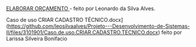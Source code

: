 
[ELABORAR ORÇAMENTO ](https://github.com/leosilvaalves/Projeto---Desenvolvimento-de-Sistemas-II/issues/7#issue-435566948)- feito por Leonardo da Silva Alves.

Caso de uso CRIAR CADASTRO TÉCNICO.docx](https://github.com/leosilvaalves/Projeto---Desenvolvimento-de-Sistemas-II/files/3101901/Caso.de.uso.CRIAR.CADASTRO.TECNICO.docx) feito por Larissa Silveira Bonifacio 
